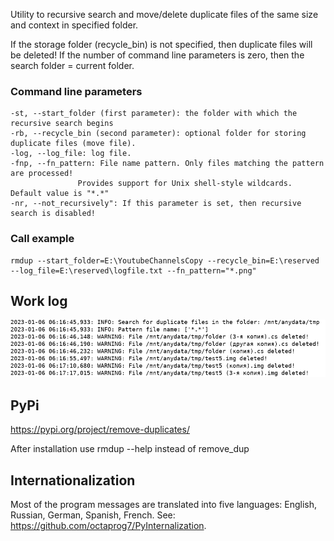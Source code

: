 Utility to recursive search and move/delete duplicate files of the same size and context in specified folder.

If the storage folder (recycle_bin) is not specified, then duplicate files will be deleted!
If the number of command line parameters is zero, then the search folder = current folder.

### Command line parameters
    -st, --start_folder (first parameter): the folder with which the recursive search begins
    -rb, --recycle_bin (second parameter): optional folder for storing duplicate files (move file).
    -log, --log_file: log file.
    -fnp, --fn_pattern: File name pattern. Only files matching the pattern are processed!
                   Provides support for Unix shell-style wildcards. Default value is "*.*"
    -nr, --not_recursively": If this parameter is set, then recursive search is disabled!

### Call example
    rmdup --start_folder=E:\YoutubeChannelsCopy --recycle_bin=E:\reserved --log_file=E:\reserved\logfile.txt --fn_pattern="*.png" 
## Work log
![alt text](https://github.com/octaprog7/remove_duplicates/blob/master/warn_del.png)
## PyPi
https://pypi.org/project/remove-duplicates/

After installation use rmdup --help instead of remove_dup

## Internationalization
Most of the program messages are translated into five languages: English, Russian, German, Spanish, French.
See: https://github.com/octaprog7/PyInternalization.